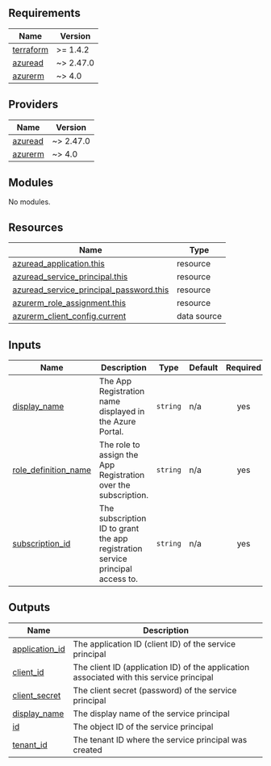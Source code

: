 ## Requirements

| Name | Version |
|------|---------|
| <a name="requirement_terraform"></a> [terraform](#requirement\_terraform) | >= 1.4.2 |
| <a name="requirement_azuread"></a> [azuread](#requirement\_azuread) | ~> 2.47.0 |
| <a name="requirement_azurerm"></a> [azurerm](#requirement\_azurerm) | ~> 4.0 |

## Providers

| Name | Version |
|------|---------|
| <a name="provider_azuread"></a> [azuread](#provider\_azuread) | ~> 2.47.0 |
| <a name="provider_azurerm"></a> [azurerm](#provider\_azurerm) | ~> 4.0 |

## Modules

No modules.

## Resources

| Name | Type |
|------|------|
| [azuread_application.this](https://registry.terraform.io/providers/hashicorp/azuread/latest/docs/resources/application) | resource |
| [azuread_service_principal.this](https://registry.terraform.io/providers/hashicorp/azuread/latest/docs/resources/service_principal) | resource |
| [azuread_service_principal_password.this](https://registry.terraform.io/providers/hashicorp/azuread/latest/docs/resources/service_principal_password) | resource |
| [azurerm_role_assignment.this](https://registry.terraform.io/providers/hashicorp/azurerm/latest/docs/resources/role_assignment) | resource |
| [azurerm_client_config.current](https://registry.terraform.io/providers/hashicorp/azurerm/latest/docs/data-sources/client_config) | data source |

## Inputs

| Name | Description | Type | Default | Required |
|------|-------------|------|---------|:--------:|
| <a name="input_display_name"></a> [display\_name](#input\_display\_name) | The App Registration name displayed in the Azure Portal. | `string` | n/a | yes |
| <a name="input_role_definition_name"></a> [role\_definition\_name](#input\_role\_definition\_name) | The role to assign the App Registration over the subscription. | `string` | n/a | yes |
| <a name="input_subscription_id"></a> [subscription\_id](#input\_subscription\_id) | The subscription ID to grant the app registration service principal access to. | `string` | n/a | yes |

## Outputs

| Name | Description |
|------|-------------|
| <a name="output_application_id"></a> [application\_id](#output\_application\_id) | The application ID (client ID) of the service principal |
| <a name="output_client_id"></a> [client\_id](#output\_client\_id) | The client ID (application ID) of the application associated with this service principal |
| <a name="output_client_secret"></a> [client\_secret](#output\_client\_secret) | The client secret (password) of the service principal |
| <a name="output_display_name"></a> [display\_name](#output\_display\_name) | The display name of the service principal |
| <a name="output_id"></a> [id](#output\_id) | The object ID of the service principal |
| <a name="output_tenant_id"></a> [tenant\_id](#output\_tenant\_id) | The tenant ID where the service principal was created |
